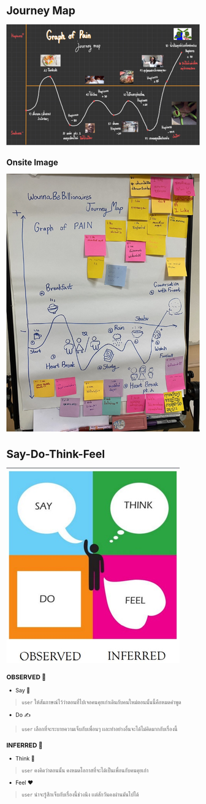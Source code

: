 # Journey Map
![Journey Mao](../Design%20Thinking/images/JourneyMap.jpg)

## Onsite Image
![Onsite](../Design%20Thinking/images/JourneyMap-onsite.jpg)

# Say-Do-Think-Feel
![thinkfeel](../Design%20Thinking/images/thinkfeel.jpeg)
### OBSERVED 👀
 * Say 💬
 > `user` ให้สัมภาษณ์ไว้ว่าตอนที่ไปเจอคนคุยเก่าเดินกับคนใหม่ตอนนั้นนี้คือหมดคำพูด
 * Do ✍️
 > `user` เลือกที่จะระบายความเจ็บกับเพื่อนๆ เเละทำอย่างอื่นจะได้ไม่คิดมากกับเรื่องนี้
### INFERRED 🤔
 * Think 💭
 > `user` คงคิดว่าตอนนั้น คงหมดโอกาสที่จะได้เป็นเพื่อนกับคนคุยเก่า
 * Feel ❤️
 > `user` น่าจะรู้สึกเจ็บกับเรื่องนี้ช่วงนึง เเต่สักวันคงผ่านมันไปได้
